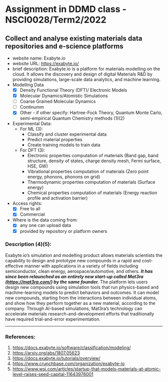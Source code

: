 # Assignment in DDMD class - NSCI0028/Term2/2022

## Collect and analyse existing materials data repositories and e-science platforms 
* website name: Exabyte.io
* website URL: https://exabyte.io/
* brief description: Exabyte.io is a platform for materials modelling on the cloud. It allows the discovery and design of digital Materials R&D by providing simulations, large-scale data analytics, and machine learning.
* Modelling Data 
  - [X] Density Functional Theory (DFT)/ Electronic Models
  - [X] Molecular Dynamics/Atomistic Simulations
  - [ ] Coarse Grained Molecular Dynamics
  - [ ] Continumm 
  - [X] Other
        - if other specify: Hartree-Fock Theory, Quantum Monte Carlo, semi-empirical Quantum Chemistry methods (1)(2)
* Experimental Data:
  * For ML (3):
    *  Classify and cluster experimental data
    *  Predict material properties
    *  Create training models to train data
  * For DFT (3):
    *  Electronic properties computation of materials (Band gap, band structure, density of states, charge density mesh, Fermi surface, HSE, GW)
    *  Vibrational properties computation of materials (Zero point energy, phonons, phonons on grid)
    *  Thermodynamic properties computation of materials (Surface energy)
    *  Chemical properties computation of materials (Energy reaction profile and activation barrier)
* Access rights: 
  - [X] Free to all 
  - [X] Commercial 
* Where is the data coming from:  
  - [X] any one can upload data 
  - [X] provided by repository or platform owners
  
 ### Description (4)(5):
 Exabyte.io’s simulation and modelling product allows materials scientists the capability to design and prototype new compounds in a rapid and cost-effective manner with applications in a variety of fields including semiconductor, clean energy, aerospace/automotive, and others. ***It has since been relaunched as an entirely new start-up called Mat3ra (https://mat3ra.com/) by the same founder.*** The platform lets users design new compounds using simulation tools that run physics-based and machine-learning models to predict behaviors and outcomes. It can model new compounds, starting from the interactions between individual atoms, and show how they perform together as a new material, according to the company. Through AI-based simulations, Mat3ra’s technology can accelerate materials research-and-development efforts that traditionally have required trial-and-error experimentation.

- - - -

### References:
1. https://docs.exabyte.io/software/classification/modeling/
2. https://arxiv.org/abs/1807.05623
3. https://docs.exabyte.io/tutorials/overview/
4. https://www.crunchbase.com/organization/exabyte-io
5. https://www.wsj.com/articles/startup-that-models-materials-at-atomic-level-raises-seed-capital-11643976001
